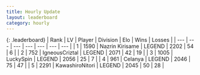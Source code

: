 ```yaml
---
title: Hourly Update
layout: leaderboard
category: hourly
---
```


{: .leaderboard}
| Rank | LV | Player | Division | Elo | Wins | Losses |
| --- | --- | --- | --- | --- | --- | --- |
| <span data-change="0">1</span> | 1590 | <span title="ID: 315148">Nazrin Kirisame</span> | LEGEND | <span data-change="0">2202</span> | <span data-change="0">54</span> | <span data-change="0">6</span> |
| <span data-change="0">2</span> | 752 | <span title="ID: 69018">IgneousCriztal</span> | LEGEND | <span data-change="0">2071</span> | <span data-change="0">42</span> | <span data-change="0">19</span> |
| <span data-change="0">3</span> | 1005 | <span title="ID: 498412">LuckySpin</span> | LEGEND | <span data-change="0">2056</span> | <span data-change="0">25</span> | <span data-change="0">7</span> |
| <span data-change="1">4</span> | 961 | <span title="ID: 222362">Celanya</span> | LEGEND | <span data-change="25">2046</span> | <span data-change="6">75</span> | <span data-change="1">47</span> |
| <span data-change="-1">5</span> | 2291 | <span title="ID: 164871">KawashiroNitori</span> | LEGEND | <span data-change="9">2045</span> | <span data-change="1">50</span> | <span data-change="0">28</span> |